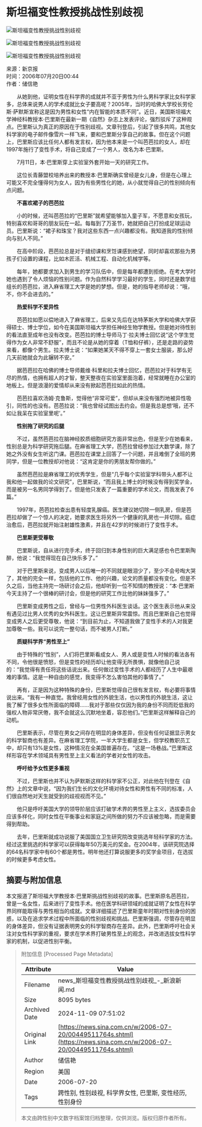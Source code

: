 # 斯坦福变性教授挑战性别歧视

![斯坦福变性教授挑战性别歧视](http://image2.sina.com.cn/dy/w/2006-07-20/228da81425e7a35f7f341d370d972d61.jpg)

![斯坦福变性教授挑战性别歧视](http://image2.sina.com.cn/dy/w/2006-07-20/5b0b883edfbc62b4b5d56025e55b2b60.jpg)

![斯坦福变性教授挑战性别歧视](http://image2.sina.com.cn/dy/w/2006-07-20/14f4c62208a647dccac608411c561db6.jpg)

来源：新京报  
时间：2006年07月20日00:44  
作者：储信艳

　　从她到他，证明女性在科学界的成就并不亚于男性为什么男科学家比女科学家多，总体来说男人的学术成就比女子要高呢？2005年，当时的哈佛大学校长劳伦斯·萨默斯宣称这是因为男性和女性“内在智能的本质不同”。近日，美国斯坦福大学神经科教授本·巴里斯在最新一期《自然》杂志上发表评论，强烈驳斥了这种观点。巴里斯认为真正的原因在于性别歧视。文章刊登后，引起了很多共鸣，其他女科学家的电子邮件像雪片一样飞来，要和巴里斯分享自己的故事。但在这个问题上，巴里斯应该比任何人都有发言权，因为他本来是一个叫芭芭拉的女人，却在1997年施行了变性手术，将自己变成了一个男人，改名为本·巴里斯。

　　7月11日，本·巴里斯穿上实验室外套开始一天的研究工作。

　　这位长青藤盟校培养出来的教授本·巴里斯确实曾经是女儿身，但是在心理上可能又不完全懂得何为女人，因为有些男性化的她，从小就觉得自己的性别倾向有点问题。

　　**不喜欢裙子的芭芭拉**

　　小的时候，还叫芭芭拉的“巴里斯”就希望能够加入童子军，不愿意和女孩玩，特别喜欢和哥哥的朋友玩在一起。每每到了万圣节，她就把自己打扮成足球运动员。巴里斯说：“裙子和珠宝？我对这些东西一点兴趣都没有。我知道我的性别倾向与别人不同。”

　　在高中阶段，芭芭拉总是对于缝纫课和烹饪课感到绝望，同时却喜欢那些为男孩子们设置的课程，比如木匠活、机械工程、自动化机械学等。

　　每年，她都要求加入到男生的学习队伍中，但是每年都遭到拒绝。在考大学时她也遇到了令人烦恼的性别问题。作为自然科学学习最好的学生，同时还是数学组组长的芭芭拉，进入麻省理工大学是她的梦想。但是，她的指导老师却说：“哦，不，你不会进去的。”

　　**热爱科学不爱异性**

　　芭芭拉如愿以偿地进入了麻省理工，后来又先后在达特茅斯大学和哈佛大学获得硕士、博士学位，如今在美国斯坦福大学担任神经生物学教授。但是她对待性别的看法直至成年也没有改变。芭芭拉的博士导师马丁·拉夫博士回忆说“这个学生觉得作为女人非常不舒服”，而且不论是从她的穿着（T恤和仔裤），还是走路的姿势来看，都像个男生。拉夫博士说：“如果她某天不得不穿上一套女士服装，那么好几天前她就会为此辗转不安。”

　　据芭芭拉在哈佛的博士导师戴维·科里和拉夫博士回忆，芭芭拉对于科学有无尽的热情，也拥有超人的才智，整天整夜在实验室里面泡着，经常就睡在办公室的地板上。但是浪漫的爱情却从来没有掀起芭芭拉如此的热情。

　　芭芭拉喜欢汤姆·克鲁斯，觉得他“非常可爱”，但却从来没有强烈地被异性吸引，同性的也没有。芭芭拉说：“我也曾经试图出去约会。但是我总是想‘哦，还不如让我呆在实验室里呢’。”

　　**性别拖了研究的后腿**

　　不过，虽然芭芭拉在脑神经胶质细胞研究方面非常出色，但是至少在她看来，性别总是为科学研究拖后腿。在麻省理工大学，芭芭拉曾经参加过大数学课，除了她之外没有女生听这门课。芭芭拉在课堂上回答了一个问题，并且难倒了全班的男同学，但是一位教授却对他说：“这肯定是你的男朋友帮你做的。”

　　虽然芭芭拉是麻省理工的优秀学生，但是“几乎每个实验室学科带头人都不让我和他一起做我的论文研究”，巴里斯说，“而且我上博士的时候没有得到奖学金，而是被另一名男同学得到了。但是他只发表了一篇重要的学术论文，而我发表了6篇。”

　　1997年，芭芭拉检查出患有轻度乳腺癌。医生建议她切除一侧乳房，但是芭芭拉却做了一个惊人的决定，她要求医生将另外一个健康的乳房也一并切除。癌症治愈后，芭芭拉就开始注射雄性激素，并且在42岁的时候进行了变性手术。

　　**巴里斯更受尊敬**

　　巴里斯说，自从进行完手术，终于回归到本身性别的巨大满足感也令巴里斯陶醉，他说：“我觉得现在自己快乐多了。”

　　对于巴里斯来说，变成男人以后唯一的不同就是眼泪少了，至少不会号啕大哭了，其他的完全一样，包括他的工作、他的兴趣，论文的质量都没有变化。但是不久之后，当他主持完一场研讨会之后，他却听到一位不知情的教授说：“本·巴里斯今天主持了一个很棒的研讨会，但是他的研究工作比他的妹妹强多了。”

　　巴里斯变成男性之后，曾经与一位男性外科医生谈话。这个医生表示他从来没有遇见过比男人优秀的女外科医生。这让巴里斯异常震惊。而且巴里斯自己也觉得变成男人之后更受尊敬，他说：“到目前为止，不知道我做了变性手术的人对我更加尊敬一些。我可以说完一整句话，而不被男人打断。”

　　**质疑科学界“男性至上”**

　　由于特殊的“性别”，人们将巴里斯看成女人、男人或是变性人时候的看法各有不同，令他很是愤怒，但是变性的经历却让他变得无所畏惧，就像他自己说的：“我觉得有责任将这些话说出来。任何做过变性手术的人都经历了人生中最艰难的事情。这是一种自由的感觉，我变得不怎么害怕其他的事情了。”

　　再有，正是因为这种特殊的身份，巴里斯觉得自己很有发言权，有必要将事情说出来。“我有一种直觉。我曾经用女性的外貌生活，也以男性的外貌生活，这让我了解了很多女性所面临的障碍……我对于那些仅仅因为我的身份不同而贬低我的强权人物非常厌倦，我不会就这么沉默地坐着，容忍他们。”巴里斯这样解释自己的动机。

　　巴里斯表示，尽管在男女之间存在明显的身体差异，但没有任何证据显示男女的科学智商也有差异。在麻省理工学院，一半大学生都是女生，但学校教职员工中，却只有13%是女性，这种情况在全美国普遍存在。“这是一场巷战。”巴里斯这样形容在学术领域具有男性至上主义看法的学者对女性的攻击。

　　**呼吁给予女性更多重视**

　　不过，巴里斯也并不认为萨默斯这样的科学家不公正，对此他在刊登在《自然》上的文章中说，“因为我们生长的文化环境对待女性和男性有不同的标准，人们很自然地对天生就受到的歧视视而不见。”

　　他只是呼吁美国大学的领导阶层应该打破学术界的男性至上主义，选拔委员会应该多样化，同时女性在平衡事业和家庭之间所做的努力不应该被忽略，而是需要得到帮助。

　　去年，巴里斯就成功说服了美国国立卫生研究院改变挑选年轻科学家的方法。经过这里挑选的科学家可以获得每年50万美元的奖金。在2004年，该研究院选择的64名科学家中有60个都是男性。明年他还打算说服更多的奖学金项目，在选拔的时候更多考虑女性。

## 摘要与附加信息

<!-- tcd_abstract -->
本文报道了斯坦福大学教授本·巴里斯挑战性别歧视的故事。巴里斯原名芭芭拉，曾是一名女性，后来进行了变性手术。他在医学科研领域的成就证明了女性在科学界同样能取得与男性相当的成就。文章详细描述了巴里斯童年时期对性别身份的困惑，以及在追求学术过程中所面临的性别歧视和挑战。巴里斯强调，尽管存在明显的身体差异，但没有证据表明男女的科学智商存在差异。此外，巴里斯呼吁社会关注对女性科学家的重视，要求在学术界打破男性至上的观念，并改进选拔女性科学家的机制，以促进性别平衡。
<!-- tcd_abstract_end -->

> 附加信息 [Processed Page Metadata]
>
> | Attribute       | Value                                  |
> |-----------------|----------------------------------------|
> | Filename        | news_斯坦福变性教授挑战性别歧视_-_新浪新闻.md                             |
> | Size            | 8095 bytes                           |
> | Archived Date   | 2024-11-09 07:51:02                             |
> | Original Link   | [https://news.sina.com.cn/w/2006-07-20/00449511764s.shtml](https://news.sina.com.cn/w/2006-07-20/00449511764s.shtml)                       |
> | Author          | 储信艳                               |
> | Region          | 美国                               |
> | Date            | 2006-07-20                                 |
> | Tags            | 跨性别, 性别歧视, 科学界女性, 巴里斯, 变性经历, 性别身份                                 |
>
> 本文由跨性别中文数字档案馆归档整理，仅供浏览。版权归原作者所有。
>